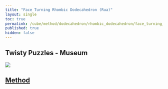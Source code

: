 ```yaml
---
title: "Face Turning Rhombic Dodecahedron (Rua)"
layout: single
toc: true
permalink: /cube/method/dodecahedron/rhombic_dodecahedron/face_turning_rhombic_dodecahedron_rua
published: true
hidden: false
---
```


<head>
  <base target="_blank">
</head>



## Twisty Puzzles - Museum

<a href="https://twistypuzzles.com/app/museum/museum_showitem.php?pkey=1684">
  <img src="https://twistypuzzles.com/museum/large/01684-09.jpg">
</a>



## [Method](/cube/method/dodecahedron/rhombic_dodecahedron/face_turning_rhombic_dodecahedron_rua/method)
